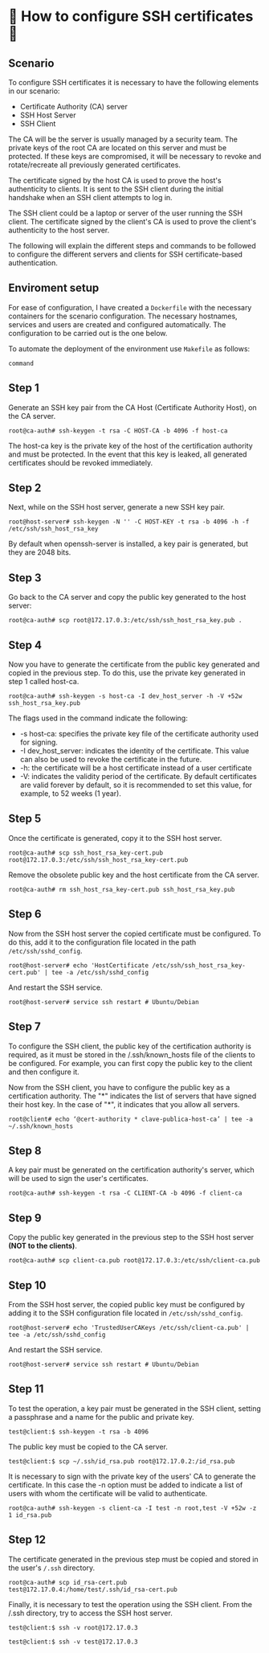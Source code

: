 # :page_with_curl: How to configure SSH certificates :page_with_curl:
## Scenario
To configure SSH certificates it is necessary to have the following elements in our scenario:

- Certificate Authority (CA) server
- SSH Host Server
- SSH Client

The CA will be the server is usually managed by a security team. The private keys of the root CA are located on this server and must be protected. If these keys are compromised, it will be necessary to revoke and rotate/recreate all previously generated certificates.

The certificate signed by the host CA is used to prove the host's authenticity to clients. It is sent to the SSH client during the initial handshake when an SSH client attempts to log in.

The SSH client could be a laptop or server of the user running the SSH client. The certificate signed by the client's CA is used to prove the client's authenticity to the host server.

The following will explain the different steps and commands to be followed to configure the different servers and clients for SSH certificate-based authentication.

## Enviroment setup
For ease of configuration, I have created a `Dockerfile` with the necessary containers for the scenario configuration. The necessary hostnames, services and users are created and configured automatically. The configuration to be carried out is the one below.

To automate the deployment of the environment use `Makefile` as follows:
```
command
```

## Step 1
Generate an SSH key pair from the CA Host (Certificate Authority Host), on the CA server.
```
root@ca-auth# ssh-keygen -t rsa -C HOST-CA -b 4096 -f host-ca
```
The host-ca key is the private key of the host of the certification authority and must be protected. In the event that this key is leaked, all generated certificates should be revoked immediately.

## Step 2
Next, while on the SSH host server, generate a new SSH key pair.
```
root@host-server# ssh-keygen -N '' -C HOST-KEY -t rsa -b 4096 -h -f /etc/ssh/ssh_host_rsa_key
```
By default when openssh-server is installed, a key pair is generated, but they are 2048 bits.

## Step 3
Go back to the CA server and copy the public key generated to the host server:
```
root@ca-auth# scp root@172.17.0.3:/etc/ssh/ssh_host_rsa_key.pub .
```

## Step 4
Now you have to generate the certificate from the public key generated and copied in the previous step. To do this, use the private key generated in step 1 called host-ca.
```
root@ca-auth# ssh-keygen -s host-ca -I dev_host_server -h -V +52w ssh_host_rsa_key.pub
```
The flags used in the command indicate the following:
- -s host-ca: specifies the private key file of the certificate authority used for signing.
- -I dev_host_server: indicates the identity of the certificate. This value can also be used to revoke the certificate in the future.
- -h: the certificate will be a host certificate instead of a user certificate
- -V: indicates the validity period of the certificate. By default certificates are valid forever by default, so it is recommended to set this value, for example, to 52 weeks (1 year).

## Step 5
Once the certificate is generated, copy it to the SSH host server.
```
root@ca-auth# scp ssh_host_rsa_key-cert.pub root@172.17.0.3:/etc/ssh/ssh_host_rsa_key-cert.pub
```

Remove the obsolete public key and the host certificate from the CA server.
```
root@ca-auth# rm ssh_host_rsa_key-cert.pub ssh_host_rsa_key.pub
```

## Step 6
Now from the SSH host server the copied certificate must be configured. To do this, add it to the configuration file located in the path `/etc/ssh/sshd_config`.
```
root@host-server# echo 'HostCertificate /etc/ssh/ssh_host_rsa_key-cert.pub' | tee -a /etc/ssh/sshd_config
```

And restart the SSH service.
```
root@host-server# service ssh restart # Ubuntu/Debian
```

## Step 7
To configure the SSH client, the public key of the certification authority is required, as it must be stored in the /.ssh/known_hosts file of the clients to be configured. For example, you can first copy the public key to the client and then configure it.

Now from the SSH client, you have to configure the public key as a certification authority. The "\*" indicates the list of servers that have signed their host key. In the case of "\*", it indicates that you allow all servers.
```
root@client# echo ‘@cert-authority * clave-publica-host-ca’ | tee -a ~/.ssh/known_hosts
```

## Step 8
A key pair must be generated on the certification authority's server, which will be used to sign the user's certificates.
```
root@ca-auth# ssh-keygen -t rsa -C CLIENT-CA -b 4096 -f client-ca
```

## Step 9
Copy the public key generated in the previous step to the SSH host server **(NOT to the clients)**.
```
root@ca-auth# scp client-ca.pub root@172.17.0.3:/etc/ssh/client-ca.pub
```

## Step 10
From the SSH host server, the copied public key must be configured by adding it to the SSH configuration file located in `/etc/ssh/sshd_config`.
```
root@host-server# echo 'TrustedUserCAKeys /etc/ssh/client-ca.pub' | tee -a /etc/ssh/sshd_config
```

And restart the SSH service.
```
root@host-server# service ssh restart # Ubuntu/Debian
```

## Step 11
To test the operation, a key pair must be generated in the SSH client, setting a passphrase and a name for the public and private key.
```
test@client:$ ssh-keygen -t rsa -b 4096
```

The public key must be copied to the CA server.
```
test@client:$ scp ~/.ssh/id_rsa.pub root@172.17.0.2:/id_rsa.pub
```

It is necessary to sign with the private key of the users' CA to generate the certificate. In this case the -n option must be added to indicate a list of users with whom the certificate will be valid to authenticate.
```
root@ca-auth# ssh-keygen -s client-ca -I test -n root,test -V +52w -z 1 id_rsa.pub
```

## Step 12
The certificate generated in the previous step must be copied and stored in the user's `/.ssh` directory.
```
root@ca-auth# scp id_rsa-cert.pub test@172.17.0.4:/home/test/.ssh/id_rsa-cert.pub
```

Finally, it is necessary to test the operation using the SSH client. From the /.ssh directory, try to access the SSH host server.
```
test@client:$ ssh -v root@172.17.0.3

test@client:$ ssh -v test@172.17.0.3
```
